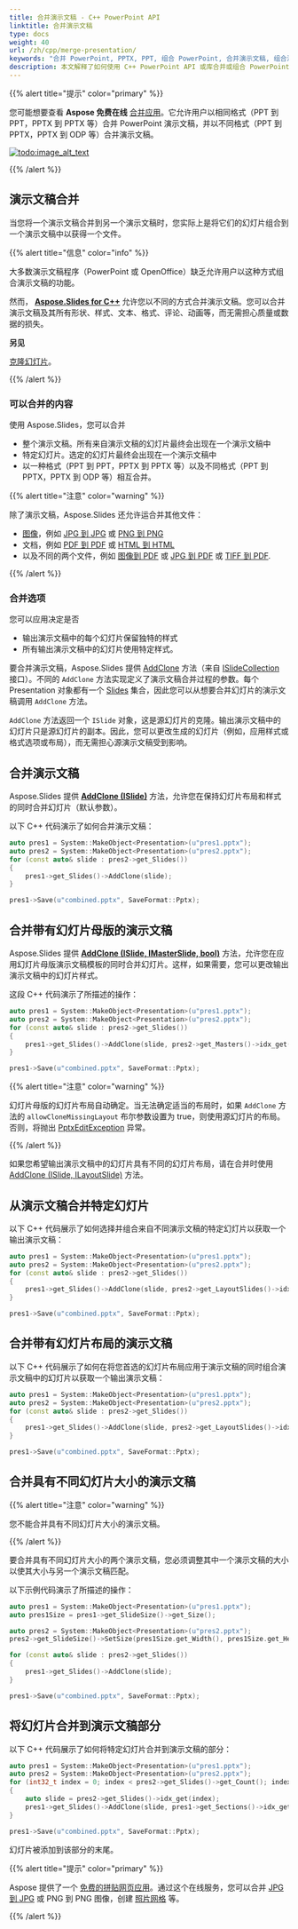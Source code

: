 ```yaml
---
title: 合并演示文稿 - C++ PowerPoint API
linktitle: 合并演示文稿
type: docs
weight: 40
url: /zh/cpp/merge-presentation/
keywords: "合并 PowerPoint, PPTX, PPT, 组合 PowerPoint, 合并演示文稿, 组合演示文稿, C++"
description: 本文解释了如何使用 C++ PowerPoint API 或库合并或组合 PowerPoint 演示文稿。
---
```


{{% alert title="提示" color="primary" %}} 

您可能想要查看 **Aspose 免费在线** [合并应用](https://products.aspose.app/slides/merger)。它允许用户以相同格式（PPT 到 PPT，PPTX 到 PPTX 等）合并 PowerPoint 演示文稿，并以不同格式（PPT 到 PPTX，PPTX 到 ODP 等）合并演示文稿。

[![todo:image_alt_text](slides-merger.png)](https://products.aspose.app/slides/merger)

{{% /alert %}} 


## **演示文稿合并**

当您将一个演示文稿合并到另一个演示文稿时，您实际上是将它们的幻灯片组合到一个演示文稿中以获得一个文件。 

{{% alert title="信息" color="info" %}}

大多数演示文稿程序（PowerPoint 或 OpenOffice）缺乏允许用户以这种方式组合演示文稿的功能。 

然而， [**Aspose.Slides for C++**](https://products.aspose.com/slides/cpp/) 允许您以不同的方式合并演示文稿。您可以合并演示文稿及其所有形状、样式、文本、格式、评论、动画等，而无需担心质量或数据的损失。 

**另见**

[克隆幻灯片](https://docs.aspose.com/slides/cpp/clone-slides/)。 

{{% /alert %}}

### **可以合并的内容**

使用 Aspose.Slides，您可以合并 

* 整个演示文稿。所有来自演示文稿的幻灯片最终会出现在一个演示文稿中
* 特定幻灯片。选定的幻灯片最终会出现在一个演示文稿中
* 以一种格式（PPT 到 PPT，PPTX 到 PPTX 等）以及不同格式（PPT 到 PPTX，PPTX 到 ODP 等）相互合并。 

{{% alert title="注意" color="warning" %}} 

除了演示文稿，Aspose.Slides 还允许运合并其他文件：

* [图像](https://products.aspose.com/slides/cpp/merger/image-to-image/)，例如 [JPG 到 JPG](https://products.aspose.com/slides/cpp/merger/jpg-to-jpg/) 或 [PNG 到 PNG](https://products.aspose.com/slides/cpp/merger/png-to-png/)
* 文档，例如 [PDF 到 PDF](https://products.aspose.com/slides/cpp/merger/pdf-to-pdf/) 或 [HTML 到 HTML](https://products.aspose.com/slides/cpp/merger/html-to-html/)
* 以及不同的两个文件，例如 [图像到 PDF](https://products.aspose.com/slides/cpp/merger/image-to-pdf/) 或 [JPG 到 PDF](https://products.aspose.com/slides/cpp/merger/jpg-to-pdf/) 或 [TIFF 到 PDF](https://products.aspose.com/slides/cpp/merger/tiff-to-pdf/).

{{% /alert %}}

### **合并选项**

您可以应用决定是否

* 输出演示文稿中的每个幻灯片保留独特的样式
* 所有输出演示文稿中的幻灯片使用特定样式。 

要合并演示文稿，Aspose.Slides 提供 [AddClone](https://reference.aspose.com/slides/cpp/class/aspose.slides.i_slide_collection#a0c84ed19c8b1730eb8010613a1c229ee) 方法（来自 [ISlideCollection](https://reference.aspose.com/slides/cpp/class/aspose.slides.i_slide_collection) 接口）。不同的 `AddClone` 方法实现定义了演示文稿合并过程的参数。每个 Presentation 对象都有一个 [Slides](https://reference.aspose.com/slides/cpp/class/aspose.slides.presentation#a9981b38f5a01d9fa5482f05b0a75974c) 集合，因此您可以从想要合并幻灯片的演示文稿调用 `AddClone` 方法。 

`AddClone` 方法返回一个 `ISlide` 对象，这是源幻灯片的克隆。输出演示文稿中的幻灯片只是源幻灯片的副本。因此，您可以更改生成的幻灯片（例如，应用样式或格式选项或布局），而无需担心源演示文稿受到影响。 

## **合并演示文稿** 

Aspose.Slides 提供 [**AddClone (ISlide)**](https://reference.aspose.com/slides/cpp/class/aspose.slides.i_slide_collection#a0c84ed19c8b1730eb8010613a1c229ee) 方法，允许您在保持幻灯片布局和样式的同时合并幻灯片（默认参数）。 

以下 C++ 代码演示了如何合并演示文稿：

```cpp
auto pres1 = System::MakeObject<Presentation>(u"pres1.pptx");
auto pres2 = System::MakeObject<Presentation>(u"pres2.pptx");
for (const auto& slide : pres2->get_Slides())
{
    pres1->get_Slides()->AddClone(slide);
}

pres1->Save(u"combined.pptx", SaveFormat::Pptx);
```

## **合并带有幻灯片母版的演示文稿**

Aspose.Slides 提供 [**AddClone (ISlide, IMasterSlide, bool)**](https://reference.aspose.com/slides/cpp/class/aspose.slides.i_slide_collection#a6b040e6b30f52ab4644fafdbc650b640) 方法，允许您在应用幻灯片母版演示文稿模板的同时合并幻灯片。这样，如果需要，您可以更改输出演示文稿中的幻灯片样式。 

这段 C++ 代码演示了所描述的操作：

```cpp
auto pres1 = System::MakeObject<Presentation>(u"pres1.pptx");
auto pres2 = System::MakeObject<Presentation>(u"pres2.pptx");
for (const auto& slide : pres2->get_Slides())
{
    pres1->get_Slides()->AddClone(slide, pres2->get_Masters()->idx_get(0), true);
}

pres1->Save(u"combined.pptx", SaveFormat::Pptx);
```

{{% alert title="注意" color="warning" %}} 

幻灯片母版的幻灯片布局自动确定。当无法确定适当的布局时，如果 `AddClone` 方法的 `allowCloneMissingLayout` 布尔参数设置为 true，则使用源幻灯片的布局。否则，将抛出 [PptxEditException](https://reference.aspose.com/slides/cpp/namespace/aspose.slides#addf0421015ca476c0664c4f8f451877d) 异常。 

{{% /alert %}}

如果您希望输出演示文稿中的幻灯片具有不同的幻灯片布局，请在合并时使用 [AddClone (ISlide, ILayoutSlide)](https://reference.aspose.com/slides/cpp/class/aspose.slides.i_slide_collection#a0ed5909b2d92555159007046760ff2f1) 方法。 

## **从演示文稿合并特定幻灯片**

以下 C++ 代码展示了如何选择并组合来自不同演示文稿的特定幻灯片以获取一个输出演示文稿：

```cpp
auto pres1 = System::MakeObject<Presentation>(u"pres1.pptx");
auto pres2 = System::MakeObject<Presentation>(u"pres2.pptx");
for (const auto& slide : pres2->get_Slides())
{
    pres1->get_Slides()->AddClone(slide, pres2->get_LayoutSlides()->idx_get(0));
}

pres1->Save(u"combined.pptx", SaveFormat::Pptx);
```

## **合并带有幻灯片布局的演示文稿**

以下 C++ 代码展示了如何在将您首选的幻灯片布局应用于演示文稿的同时组合演示文稿中的幻灯片以获取一个输出演示文稿：

```cpp
auto pres1 = System::MakeObject<Presentation>(u"pres1.pptx");
auto pres2 = System::MakeObject<Presentation>(u"pres2.pptx");
for (const auto& slide : pres2->get_Slides())
{
    pres1->get_Slides()->AddClone(slide, pres2->get_LayoutSlides()->idx_get(0));
}

pres1->Save(u"combined.pptx", SaveFormat::Pptx);
```

## **合并具有不同幻灯片大小的演示文稿**

{{% alert title="注意" color="warning" %}} 

您不能合并具有不同幻灯片大小的演示文稿。 

{{% /alert %}}

要合并具有不同幻灯片大小的两个演示文稿，您必须调整其中一个演示文稿的大小以使其大小与另一个演示文稿匹配。 

以下示例代码演示了所描述的操作：

```cpp
auto pres1 = System::MakeObject<Presentation>(u"pres1.pptx");
auto pres1Size = pres1->get_SlideSize()->get_Size();

auto pres2 = System::MakeObject<Presentation>(u"pres2.pptx");
pres2->get_SlideSize()->SetSize(pres1Size.get_Width(), pres1Size.get_Height(), SlideSizeScaleType::EnsureFit);

for (const auto& slide : pres2->get_Slides())
{
    pres1->get_Slides()->AddClone(slide);
}

pres1->Save(u"combined.pptx", SaveFormat::Pptx);
```

## **将幻灯片合并到演示文稿部分**

以下 C++ 代码展示了如何将特定幻灯片合并到演示文稿的部分：

```cpp
auto pres1 = System::MakeObject<Presentation>(u"pres1.pptx");
auto pres2 = System::MakeObject<Presentation>(u"pres2.pptx");
for (int32_t index = 0; index < pres2->get_Slides()->get_Count(); index++)
{
    auto slide = pres2->get_Slides()->idx_get(index);
    pres1->get_Slides()->AddClone(slide, pres1->get_Sections()->idx_get(0));
}

pres1->Save(u"combined.pptx", SaveFormat::Pptx);
```

幻灯片被添加到该部分的末尾。 

{{% alert title="提示" color="primary" %}}

Aspose 提供了一个 [免费的拼贴网页应用](https://products.aspose.app/slides/collage)。通过这个在线服务，您可以合并 [JPG 到 JPG](https://products.aspose.app/slides/collage/jpg) 或 PNG 到 PNG 图像，创建 [照片网格](https://products.aspose.app/slides/collage/photo-grid) 等。 

{{% /alert %}}
